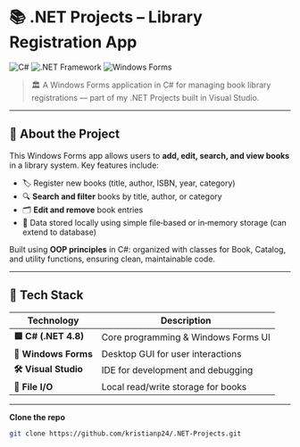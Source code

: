 # 📚 .NET Projects – Library Registration App

![C#](https://img.shields.io/badge/C%23-9.0-blue?logo=csharp&logoColor=white)
![.NET Framework](https://img.shields.io/badge/.NET_Framework-4.8-purple?logo=dotnet&logoColor=white)
![Windows Forms](https://img.shields.io/badge/WinForms-Desktop%20UI-lightgrey)

> 🏛️ A Windows Forms application in C# for managing book library registrations — part of my .NET Projects built in Visual Studio.

---

## 📘 About the Project

This Windows Forms app allows users to **add, edit, search, and view books** in a library system. Key features include:

- 🏷️ Register new books (title, author, ISBN, year, category)  
- 🔍 **Search and filter** books by title, author, or category  
- 🗂️ **Edit and remove** book entries  
- 💾 Data stored locally using simple file‑based or in‑memory storage (can extend to database)

Built using **OOP principles** in C#: organized with classes for Book, Catalog, and utility functions, ensuring clean, maintainable code.

---

## 🧰 Tech Stack

| Technology           | Description                            |
|----------------------|----------------------------------------|
| **🟦 C# (.NET 4.8)**   | Core programming & Windows Forms UI    |
| **🎨 Windows Forms**   | Desktop GUI for user interactions      |
| **🛠️ Visual Studio**   | IDE for development and debugging       |
| **💾 File I/O**        | Local read/write storage for books     |

---

 **Clone the repo**  
   ```bash
   git clone https://github.com/kristianp24/.NET-Projects.git

